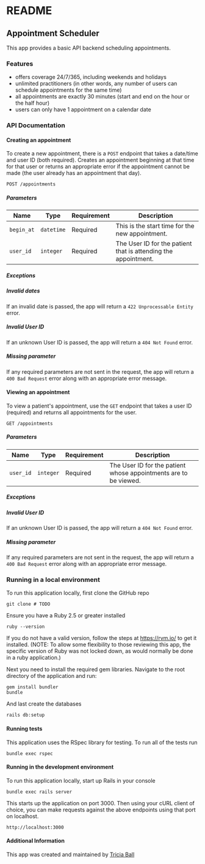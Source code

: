 # README

## Appointment Scheduler
This app provides a basic API backend scheduling appointments.

### Features
* offers coverage 24/7/365, including weekends and holidays
* unlimited practitioners (in other words, any number of users can schedule
  appointments for the same time)
* all appointments are exactly 30 minutes (start and end on the hour or the half
hour)
* users can only have 1 appointment on a calendar date

### API Documentation
#### Creating an appointment
To create a new appointment, there is a `POST` endpoint that takes a date/time
and user ID (both required). Creates an appointment beginning at that time for
that user or returns an appropriate error if the appointment cannot be made
(the user already has an appointment that day).

```
POST /appointments
```

##### Parameters
| Name | Type | Requirement| Description |
|------|------|------------|-------------|
| `begin_at` | `datetime` | Required | This is the start time for the new appointment. |
| `user_id` | `integer` | Required | The User ID for the patient that is attending the appointment. |

##### Exceptions
##### Invalid dates
If an invalid date is passed, the app will return a `422 Unprocessable Entity` error.

##### Invalid User ID
If an unknown User ID is passed, the app will return a `404 Not Found` error.

##### Missing parameter
If any required parameters are not sent in the request, the app will return a
`400 Bad Request` error along with an appropriate error message.

#### Viewing an appointment
To view a patient's appointment, use the `GET` endpoint that takes a user ID
(required) and returns all appointments for the user.

```
GET /appointments
```

##### Parameters

| Name | Type | Requirement| Description |
|------|------|------------|-------------|
| `user_id` | `integer` | Required | The User ID for the patient whose appointments are to be viewed. |

##### Exceptions
##### Invalid User ID
If an unknown User ID is passed, the app will return a `404 Not Found` error.

##### Missing parameter
If any required parameters are not sent in the request, the app will return a
`400 Bad Request` error along with an appropriate error message.



### Running in a local environment
To run this application locally, first clone the GitHub repo
```
git clone # TODO
```

Ensure you have a Ruby 2.5 or greater installed
```
ruby --version
```

If you do not have a valid version, follow the steps at https://rvm.io/ to get
it installed. (NOTE: To allow some flexibility to those reviewing this app, the
specific version of Ruby was not locked down, as would normally be done in a
ruby application.)

Next you need to install the required gem libraries. Navigate to the root directory of the application and run:
```
gem install bundler
bundle
```

And last create the databases
```
rails db:setup
```

#### Running tests
This application uses the RSpec library for testing. To run all of the tests run
```
bundle exec rspec
```

#### Running in the development environment
To run this application locally, start up Rails in your console
```
bundle exec rails server
```

This starts up the application on port 3000. Then using your cURL client of choice, you can make requests
against the above endpoints using that port on localhost.
```
http://localhost:3000
```

#### Additional Information
This app was created and maintained by [Tricia Ball](https://github.com/tlball)

